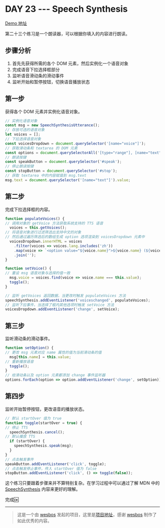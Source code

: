 # DAY 23 --- Speech Synthesis
[Demo 地址](https://lab.lebenito.net/javascript30/23%20-%20Speech%20Synthesis/)

第二十三个练习是一个朗读器，可以根据你填入的内容进行朗读。

## 步骤分析

1. 首先先获得所需的各个 DOM 元素，然后实例化一个语音对象
2. 完成语音下拉选择框部分
3. 监听语音滑动条的滑动事件
4. 监听开始和暂停按钮，切换语音播放状态

## 第一步

获得各个 DOM 元素并实例化语音对象。

```javascript
// 实例化语音对象
const msg = new SpeechSynthesisUtterance();
// 存放可选的语音对象
let voices = [];
// 下拉选择语音对象
const voicesDropdown = document.querySelector('[name="voice"]');
// 获取滑动条和 textarea 的 DOM 元素
const options = document.querySelectorAll('[type="range"], [name="text"]');
// 朗读按键
const speakButton = document.querySelector('#speak');
// 停止朗读按键
const stopButton = document.querySelector('#stop');
// 获取 textarea 中的内容赋值到 msg.text
msg.text = document.querySelector('[name="text"]').value;
```

## 第二步

完成下拉选择框的内容。

```javascript
function populateVoices() {
// 调用对象的 getVoice 方法获取系统支持的 TTS 语音
  voices = this.getVoices();
// 将语音对象进行过滤筛选出支持中文的对象
// 然后通过遍历筛选后的数组生成 option 选项渲染到 voicesDropdown 元素中
  voicesDropdown.innerHTML = voices
    .filter(voices => voices.lang.includes('zh'))
    .map(voice => `<option value="${voice.name}">${voice.name} (${voice.lang})</option>`)
    .join('');
}

function setVoice() {
// 重设 msg 语音对象与选择的值一致
  msg.voice = voices.find(voice => voice.name === this.value);
  toggle();
}

// 监听 getVoices 返回数据，当更改时触发 populateVoices 方法
speechSynthesis.addEventListener('voiceschanged', populateVoices);
// 监听下拉事件，当选择了框内其他选项时触发 setVoice 方法
voicesDropdown.addEventListener('change', setVoice);
```

## 第三步

监听滑动条的滑动事件。

```javascript
function setOption() {
// 更改 msg 元素对应 name 属性的值为当前滑动条的值
  msg[this.name] = this.value;
// 重新播放语音
  toggle();
}
// 给滑动条以及 option 元素都添加 change 事件监听器
options.forEach(option => option.addEventListener('change', setOption));
```

## 第四步

监听开始暂停按钮，更改语音的播放状态。

```javascript
// 默认 startOver 值为 true
function toggle(startOver = true) {
// 停止 TTS
  speechSynthesis.cancel();
// 默认播放 TTS
  if (startOver) {
    speechSynthesis.speak(msg);
  }
}
// 点击触发事件
speakButton.addEventListener('click', toggle);
// 点击触发停止事件，传入 startOver 值为 false
stopButton.addEventListener('click', () => toggle(false));
```

这个练习只要跟着步骤来并不算特别复杂。在学习过程中可以通过了解 MDN 中的 [SpeechSynthesis](https://developer.mozilla.org/zh-CN/docs/Web/API/SpeechSynthesis) 内容来更好的理解。

完成🆗

----
>这是一个由 [wesbos](https://github.com/wesbos) 发起的项目，这里是[项目地址](https://github.com/wesbos/JavaScript30)，感谢 [wesbos](https://github.com/wesbos) 制作了如此优秀的内容。